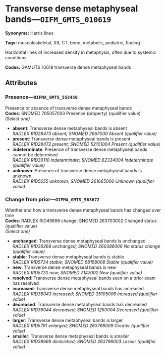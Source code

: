 # Transverse dense metaphyseal bands—`OIFM_GMTS_010619`

**Synonyms:** Harris lines

**Tags:** musculoskeletal, XR, CT, bone, metabolic, pediatric, finding

Horizontal lines of increased density in metaphysis, often due to systemic conditions.

**Codes:** GAMUTS 10619 transverse dense metaphyseal bands

## Attributes

### Presence—`OIFMA_GMTS_553450`

Presence or absence of transverse dense metaphyseal bands  
**Codes**: SNOMED 705057003 Presence (property) (qualifier value)  
*(Select one)*

- **absent**: Transverse dense metaphyseal bands is absent  
_RADLEX RID28473 absent; SNOMED 2667000 Absent (qualifier value)_
- **present**: Transverse dense metaphyseal bands is present  
_RADLEX RID28472 present; SNOMED 52101004 Present (qualifier value)_
- **indeterminate**: Presence of transverse dense metaphyseal bands cannot be determined  
_RADLEX RID39110 indeterminate; SNOMED 82334004 Indeterminate (qualifier value)_
- **unknown**: Presence of transverse dense metaphyseal bands is unknown  
_RADLEX RID5655 unknown; SNOMED 261665006 Unknown (qualifier value)_

### Change from prior—`OIFMA_GMTS_963672`

Whether and how a transverse dense metaphyseal bands has changed over time  
**Codes**: RADLEX RID49896 change; SNOMED 263703002 Changed status (qualifier value)  
*(Select one)*

- **unchanged**: Transverse dense metaphyseal bands is unchanged  
_RADLEX RID39268 unchanged; SNOMED 260388006 No status change (qualifier value)_
- **stable**: Transverse dense metaphyseal bands is stable  
_RADLEX RID5734 stable; SNOMED 58158008 Stable (qualifier value)_
- **new**: Transverse dense metaphyseal bands is new  
_RADLEX RID5720 new; SNOMED 7147002 New (qualifier value)_
- **resolved**: Transverse dense metaphyseal bands seen on a prior exam has resolved  
- **increased**: Transverse dense metaphyseal bands has increased  
_RADLEX RID36043 increased; SNOMED 35105006 Increased (qualifier value)_
- **decreased**: Transverse dense metaphyseal bands has decreased  
_RADLEX RID36044 decreased; SNOMED 1250004 Decreased (qualifier value)_
- **larger**: Transverse dense metaphyseal bands is larger  
_RADLEX RID5791 enlarged; SNOMED 263768009 Greater (qualifier value)_
- **smaller**: Transverse dense metaphyseal bands is smaller  
_RADLEX RID38669 diminished; SNOMED 263796003 Lesser (qualifier value)_